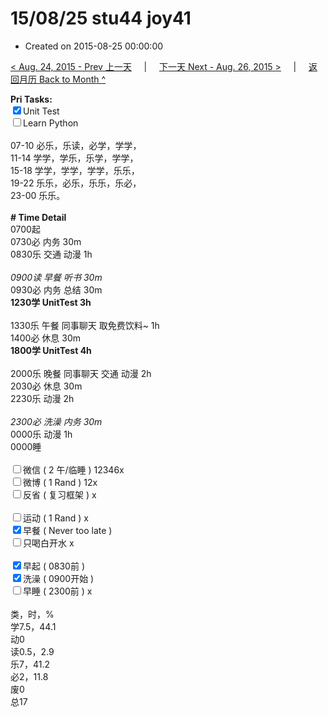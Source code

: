 # 15/08/25 stu44 joy41

- Created on 2015-08-25 00:00:00

[< Aug. 24, 2015 - Prev 上一天](_archived/lifelogs/2015/08/d24.md) &nbsp; &nbsp; | &nbsp; &nbsp; [下一天 Next - Aug. 26, 2015 >](_archived/lifelogs/2015/08/d26.md) &nbsp; &nbsp; |  &nbsp; &nbsp; [返回月历 Back to Month ^](_archived/lifelogs/2015/08/index.md)
<br/><div><strong>Pri Tasks:</strong></div><div><div><input checked="true" type="checkbox"/>Unit Test</div></div><div><input type="checkbox"/>Learn Python</div><div><br/></div><div>07-10 必乐，乐读，必学，学学，</div><div>11-14 学学，学乐，乐学，学学，</div><div>15-18 学学，学学，学学，乐乐，</div><div>19-22 乐乐，必乐，乐乐，乐必，</div><div>23-00 乐乐。</div><div><br/></div><div><b># Time Detail</b></div><div>0700起</div><div>0730必 内务 30m</div><div>0830乐 交通 动漫 1h</div><div><b><br/></b></div><div><i>0900读 早餐 听书 30m</i></div><div>0930必 内务 总结 30m</div><div><strong>1230学 UnitTest 3h</strong></div><div><br clear="none"/></div><div>1330乐 午餐 同事聊天 取免费饮料~ 1h</div><div>1400必 休息 30m</div><div><strong>1800学 UnitTest </strong><strong>4h</strong></div><div><br/></div><div>2000乐 晚餐 同事聊天 交通 动漫 2h</div><div>2030必 休息 30m</div><div>2230乐 动漫 2h</div><div><b><br/></b></div><div><i>2300必 洗澡 内务 30m</i></div><div>0000乐 动漫 1h</div><div>0000睡</div><div><br/></div><div><input type="checkbox"/>微信 ( 2 午/临睡 ) 12346x</div><div><input type="checkbox"/>微博 ( 1 Rand ) 12x</div><div><input type="checkbox"/>反省 ( 复习框架 ) x</div><div><br/></div><div><div><input type="checkbox"/>运动 ( 1 Rand ) x</div><div><input checked="true" type="checkbox"/>早餐 ( Never too late ) </div></div><div><input type="checkbox"/>只喝白开水 x</div><div><br/></div><div><input checked="true" type="checkbox"/>早起 ( 0830前 ) </div><div><input checked="true" type="checkbox"/>洗澡 ( 0900开始 ) <br/></div><div><input type="checkbox"/>早睡 ( 2300前 ) x</div><div><br clear="none"/></div><div>类，时，%<br clear="none"/>学7.5，44.1<br clear="none"/>动0<br clear="none"/>读0.5，2.9<br clear="none"/>乐7，41.2<br clear="none"/>必2，11.8<br clear="none"/>废0<br clear="none"/>总17</div>
